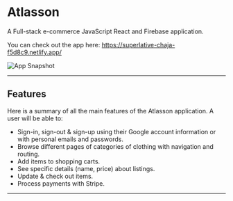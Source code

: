 # Atlasson

A Full-stack e-commerce JavaScript React and Firebase application.

You can check out the app here: https://superlative-chaja-f5d8c9.netlify.app/

<img src='snapShot.PNG' title='App Snapshot' width='' alt='App Snapshot' />

---
## Features

Here is a summary of all the main features of the Atlasson application. A user will be able to:

- Sign-in, sign-out & sign-up using their Google account information or with personal emails and passwords.
- Browse different pages of categories of clothing with navigation and routing.
- Add items to shopping carts.
- See specific details (name, price) about listings.
- Update & check out items.
- Process payments with Stripe.
---
